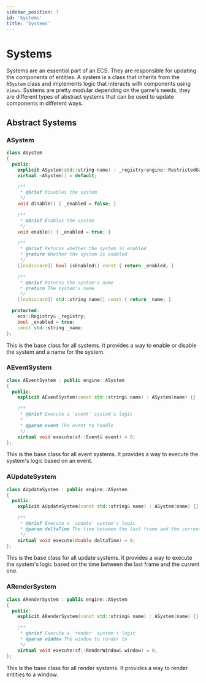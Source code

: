 ```yaml
---
sidebar_position: 7
id: 'Systems'
title: 'Systems'
---
```


# Systems

Systems are an essential part of an ECS. They are responsible for updating the components of entities. A system is a class that inherits from the `ASystem` class and implements logic that interacts with components using `Views`. Systems are pretty modular depending on the game's needs, they are different types of abstract systems that can be used to update components in different ways.

## Abstract Systems

### ASystem

```cpp
class ASystem
{
  public:
    explicit ASystem(std::string name) : _registry(engine::RestrictedGame::instance().registry()), _name(std::move(name)) {}
    virtual ~ASystem() = default;

    /**
     * @brief Disables the system
     */
    void disable() { _enabled = false; }

    /**
     * @brief Enables the system
     */
    void enable() { _enabled = true; }

    /**
     * @brief Returns whether the system is enabled
     * @return Whether the system is enabled
     */
    [[nodiscard]] bool isEnabled() const { return _enabled; }

    /**
     * @brief Returns the system's name
     * @return The system's name
     */
    [[nodiscard]] std::string name() const { return _name; }

  protected:
    ecs::Registry& _registry;
    bool _enabled = true;
    const std::string _name;
};
```

This is the base class for all systems. It provides a way to enable or disable the system and a name for the system.

### AEventSystem

```cpp
class AEventSystem : public engine::ASystem
{
  public:
    explicit AEventSystem(const std::string& name) : ASystem(name) {}

    /**
     * @brief Execute a 'event' system's logic
     *
     * @param event The event to handle
     */
    virtual void execute(sf::Event& event) = 0;
};
```

This is the base class for all event systems. It provides a way to execute the system's logic based on an event.

### AUpdateSystem

```cpp
class AUpdateSystem : public engine::ASystem
{
  public:
    explicit AUpdateSystem(const std::string& name) : ASystem(name) {}

    /**
     * @brief Execute a 'update' system's logic
     * @param deltaTime The time between the last frame and the current one
     */
    virtual void execute(double deltaTime) = 0;
};
```

This is the base class for all update systems. It provides a way to execute the system's logic based on the time between the last frame and the current one.

### ARenderSystem

```cpp
class ARenderSystem : public engine::ASystem
{
  public:
    explicit ARenderSystem(const std::string& name) : ASystem(name) {}

    /**
     * @brief Execute a 'render' system's logic
     * @param window The window to render to
     */
    virtual void execute(sf::RenderWindow& window) = 0;
};
```

This is the base class for all render systems. It provides a way to render entities to a window.
